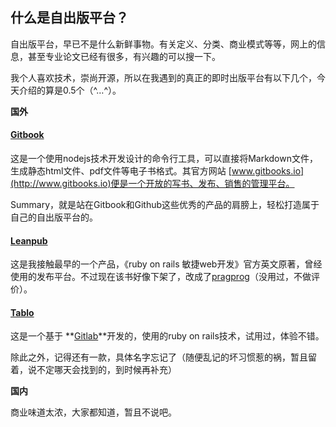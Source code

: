 ## 什么是自出版平台？

自出版平台，早已不是什么新鲜事物。有关定义、分类、商业模式等等，网上的信息，甚至专业论文已经有很多，有兴趣的可以搜一下。

我个人喜欢技术，崇尚开源，所以在我遇到的真正的即时出版平台有以下几个，今天介绍的算是0.5个（^…^）。

**国外**

#### [Gitbook](http://www.gitbooks.io)

这是一个使用nodejs技术开发设计的命令行工具，可以直接将Markdown文件，生成静态html文件、pdf文件等电子书格式。其官方网站
[www.gitbooks.io](http://www.gitbooks.io)便是一个开放的写书、发布、销售的管理平台。

Summary，就是站在Gitbook和Github这些优秀的产品的肩膀上，轻松打造属于自己的自出版平台的。

#### [Leanpub](https://leanpub.com)

这是我接触最早的一个产品，《ruby on rails 敏捷web开发》官方英文原著，曾经使用的发布平台。不过现在该书好像下架了，改成了[pragprog](http://www.pragprog.com)（没用过，不做评价）。

#### [Tablo](https://tablo.io/)

这是一个基于 **[Gitlab](http://gitlab.com)**开发的，使用的ruby on rails技术，试用过，体验不错。

除此之外，记得还有一款，具体名字忘记了（随便乱记的坏习惯惹的祸，暂且留着，说不定哪天会找到的，到时候再补充）

**国内**

商业味道太浓，大家都知道，暂且不说吧。
